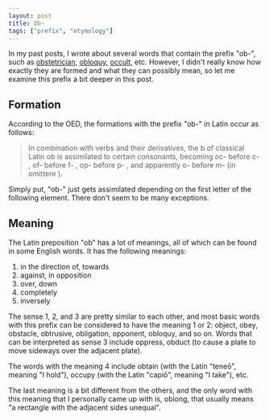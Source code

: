 ```yaml
---
layout: post
title: Ob-
tags: ["prefix", "etymology"]
---
```


In my past posts, I wrote about several words that contain the prefix "ob-", such as [obstetrician](https://koki-yamaguchi.github.io/2021/10/15/obstetrician.html#obstetrician), [obloquy](https://koki-yamaguchi.github.io/2021/11/04/ventriloquist.html#obloquy), [occult](https://koki-yamaguchi.github.io/2021/11/20/celo.html), etc. However, I didn't really know how exactly they are formed and what they can possibly mean, so let me examine this prefix a bit deeper in this post.

## Formation
According to the OED, the formations with the prefix "ob-" in Latin occur as follows:

> In combination with verbs and their derivatives, the b of classical Latin ob is assimilated to certain consonants, becoming oc- before c- , of- before f- , op- before p- , and apparently o- before m- (in omittere ).

Simply put, "ob-" just gets assimilated depending on the first letter of the following element. There don't seem to be many exceptions.

## Meaning
The Latin preposition "ob" has a lot of meanings, all of which can be found in some English words. It has the following meanings:

1. in the direction of, towards
2. against, in opposition
3. over, down
4. completely
5. inversely

The sense 1, 2, and 3 are pretty similar to each other, and most basic words with this prefix can be considered to have the meaning 1 or 2: object, obey, obstacle, obtrusive, obligation, opponent, obloquy, and so on. Words that can be interpreted as sense 3 include oppress, obduct (to cause a plate to move sideways over the adjacent plate).

The words with the meaning 4 include obtain (with the Latin "teneō", meaning "I hold"), occupy (with the Latin "capiō", meaning "I take"), etc.

The last meaning is a bit different from the others, and the only word with this meaning that I personally came up with is, oblong, that usually means "a rectangle with the adjacent sides unequal".

